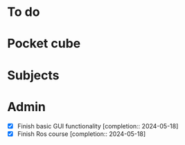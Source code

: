 # To do

# Pocket cube

# Subjects

# Admin
- [x] Finish basic GUI functionality  [completion:: 2024-05-18]
- [x] Finish Ros course  [completion:: 2024-05-18]